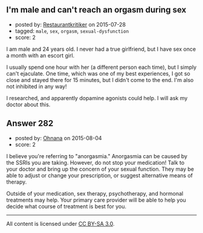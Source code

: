## I'm male and can't reach an orgasm during sex

- posted by: [Restaurantkritiker](https://stackexchange.com/users/1236128/restaurantkritiker) on 2015-07-28
- tagged: `male`, `sex`, `orgasm`, `sexual-dysfunction`
- score: 2

I am male and 24 years old. I never had a true girlfriend, but I have sex once a month with an escort girl.

I usually spend one hour with her (a different person each time), but I simply can't ejaculate. One time, which was one of my best experiences, I got so close and stayed there for 15 minutes, but I didn't come to the end. I'm also not inhibited in any way!

I researched, and apparently dopamine agonists could help. I will ask my doctor about this.


  [1]: https://en.wikipedia.org/wiki/Sertraline
  [2]: https://en.wikipedia.org/wiki/Selective_serotonin_reuptake_inhibitor


## Answer 282

- posted by: [Ohnana](https://stackexchange.com/users/5216208/ohnana) on 2015-08-04
- score: 2

I believe you're referring to "anorgasmia." Anorgasmia can be caused by the SSRIs you are taking. However, do not stop your medication! Talk to your doctor and bring up the concern of your sexual function. They may be able to adjust or change your prescription, or suggest alternative means of therapy. 

Outside of your medication, sex therapy, psychotherapy, and hormonal treatments may help. Your primary care provider will be able to help you decide what course of treatment is best for you.



---

All content is licensed under [CC BY-SA 3.0](https://creativecommons.org/licenses/by-sa/3.0/).
